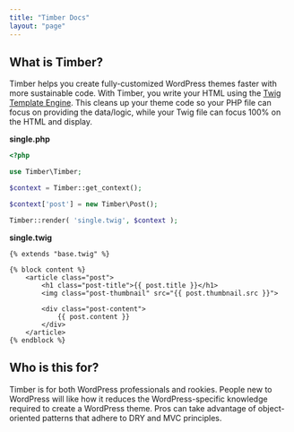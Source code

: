 ```yaml
---
title: "Timber Docs"
layout: "page"
---
```


## What is Timber?

Timber helps you create fully-customized WordPress themes faster with more sustainable code. With Timber, you write your HTML using the [Twig Template Engine](https://twig.symfony.com/). This cleans up your theme code so your PHP file can focus on providing the data/logic, while your Twig file can focus 100% on the HTML and display.

**single.php**

```php
<?php

use Timber\Timber;

$context = Timber::get_context();

$context['post'] = new Timber\Post();

Timber::render( 'single.twig', $context );
```

**single.twig**

```twig
{% extends "base.twig" %}

{% block content %}
	<article class="post">
		<h1 class="post-title">{{ post.title }}</h1>
		<img class="post-thumbnail" src="{{ post.thumbnail.src }}">
		
		<div class="post-content">
			{{ post.content }}
		</div>
	</article>
{% endblock %}
```

## Who is this for?

Timber is for both WordPress professionals and rookies. People new to WordPress will like how it reduces the WordPress-specific knowledge required to create a WordPress theme. Pros can take advantage of object-oriented patterns that adhere to DRY and MVC principles.

